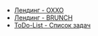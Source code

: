 <body>
    <ul>
        <li><a href="https://denis-snitko.github.io/pr-oxxo/" target="_blank">Лендинг - OXXO</a></li>
        <li><a href="https://denis-snitko.github.io/pr-brunch/" target="_blank">Лендинг - BRUNCH</a></li>
	<li><a href="https://denis-snitko.github.io/todo-list/" target="_blank">ToDo-List - Список задач</a></li>
    </ul>
</body>
